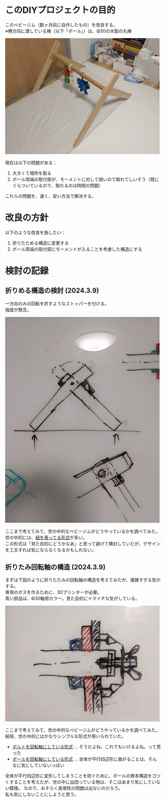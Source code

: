 # このDIYプロジェクトの目的
このベビージム（数ヶ月前に自作したもの）を改良する。  
※横方向に渡している棒（以下「ポール」）は、Φ30の木製の丸棒

<img src="1.jpg" width="500">

現在は以下の問題がある：
1. 大きくて場所を取る
2. ポール両端の取付部が、モーメントに対して弱いので取れてしいそう（既にぐらついているので、取れるのは時間の問題）

これらの問題を、速く、安い方法で解決する。

# 改良の方針

以下のような改良を施したい：
1. 折りたためる構造に変更する
2. ポール両端の取付部にモーメントが入ることを考慮した構造にする

# 検討の記録
## 折りめる構造の検討 (2024.3.9)
一方向のみの回転を許すようなストッパーを付ける。  
強度が懸念。

<img src="2.jpg" width="500">

ここまで考えてみて、世の中的なベビージムがどうやっているかを調べてみた。  
世の中的には、[紐を張ってる形式](https://www.etsy.com/jp/listing/1640807710/montessori-wooden-baby-gym-natural?external=1&rec_type=ad&ref=landingpage_similar_listing_top-3&pro=1&frs=1&plkey=3dd2038aff6b9c6f574c5c438d608b910f611f71%3A1640807710)が多い。  
この形式は「見た目的にどうかなあ」と思って避けて検討していたが、デザインを工夫すれば気にならなくなるかもしれない。

## 折りたみ回転軸の構造 (2024.3.9)
まずは下図のように折りたたみの回転軸の構造を考えてみたが、複雑すぎる気がする。  
専用のボスを作るために、3Dプリンターが必要。<br>
青い部品は、Φ30軸用カラー。見た目的にイマイチな気がしている。

<img src="3.jpg" width="500">

ここまで考えてみて、世の中的なベビージムがどうやっているかを調べてみた。  
結局、世の中的にはかなりシンプルな形式が用いられていた。
- [ボルトを回転軸にしている形式](https://www.etsy.com/jp/listing/1640807710/montessori-wooden-baby-gym-natural?external=1&rec_type=ad&ref=landingpage_similar_listing_top-1&pro=1&frs=1&plkey=e77f4d6c4896cc6a23491fc2e23cdcd50e9a7335%3A1640807710) ... そうだよね、これでもいけるよね。って思った
- [ポールを回転軸にしている形式](https://www.etsy.com/jp/listing/1349984723/baby-play-gym-activity-center-natural?external=1&rec_type=ad&ref=landingpage_similar_listing_top-4&pro=1&plkey=06fafa923d1802831c22ff3be7c3bb853863c492%3A1349984723) ... 全体が平行四辺形に曲がることは、そんなに気にしていないっぽい

全体が平行四辺形に変形してしまうことを防ぐために、ポールの根本構造をゴツくすることを考えたが、世の中に出回っている物は、そこはあまり気にしていない模様。
なので、おそらく実用性の問題は出ないのだろう。  
私も気にしないことにしようと思う。
